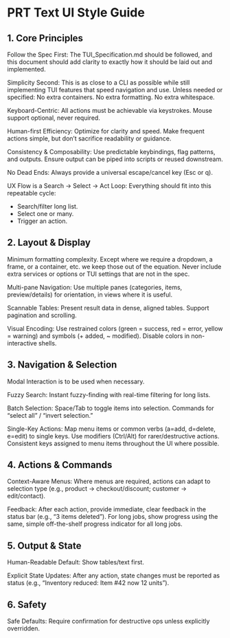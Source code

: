 # PRT Text UI Style Guide

## 1. Core Principles

Follow the Spec First: The TUI_Specification.md should be followed, and this document should add clarity to exactly how it should be laid out and implemented.

Simplicity Second: This is as close to a CLI as possible while still implementing TUI features that speed navigation and use.  Unless needed or specified: No extra containers.  No extra formatting.  No extra whitespace.

Keyboard-Centric: All actions must be achievable via keystrokes. Mouse support optional, never required.

Human-first Efficiency: Optimize for clarity and speed. Make frequent actions simple, but don’t sacrifice readability or guidance.

Consistency & Composability: Use predictable keybindings, flag patterns, and outputs. Ensure output can be piped into scripts or reused downstream.

No Dead Ends: Always provide a universal escape/cancel key (Esc or q).

UX Flow is a Search → Select → Act Loop: Everything should fit into this repeatable cycle:
 - Search/filter long list.
 - Select one or many.
 - Trigger an action.

## 2. Layout & Display

Minimum formatting complexity.  Except where we require a dropdown, a frame, or a container, etc. we keep those out of the equation.  Never include extra services or options or TUI settings that are not in the spec.

Multi-pane Navigation: Use multiple panes (categories, items, preview/details) for orientation, in views where it is useful.

Scannable Tables: Present result data in dense, aligned tables. Support pagination and scrolling.

Visual Encoding: Use restrained colors (green = success, red = error, yellow = warning) and symbols (+ added, ~ modified). Disable colors in non-interactive shells.

## 3. Navigation & Selection

Modal Interaction is to be used when necessary.  

Fuzzy Search: Instant fuzzy-finding with real-time filtering for long lists.

Batch Selection: Space/Tab to toggle items into selection. Commands for “select all” / “invert selection.”

Single-Key Actions: Map menu items or common verbs (a=add, d=delete, e=edit) to single keys. Use modifiers (Ctrl/Alt) for rarer/destructive actions.  Consistent keys assigned to menu items throughout the UI where possible.

## 4. Actions & Commands

Context-Aware Menus: Where menus are required, actions can adapt to selection type (e.g., product → checkout/discount; customer → edit/contact).

Feedback: After each action, provide immediate, clear feedback in the status bar (e.g., “3 items deleted”). For long jobs, show progress using the same, simple off-the-shelf progress indicator for all long jobs.

## 5. Output & State

Human-Readable Default: Show tables/text first. 

Explicit State Updates: After any action, state changes must be reported as status (e.g., “Inventory reduced: Item #42 now 12 units”).

## 6. Safety

Safe Defaults: Require confirmation for destructive ops unless explicitly overridden.